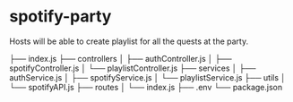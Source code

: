 # spotify-party
Hosts will be able to create playlist for all the quests at the party.

├── index.js
├── controllers
│   ├── authController.js
│   ├── spotifyController.js
│   └── playlistController.js
├── services
│   ├── authService.js
│   ├── spotifyService.js
│   └── playlistService.js
├── utils
│   └── spotifyAPI.js
├── routes
│   └── index.js
├── .env
└── package.json
